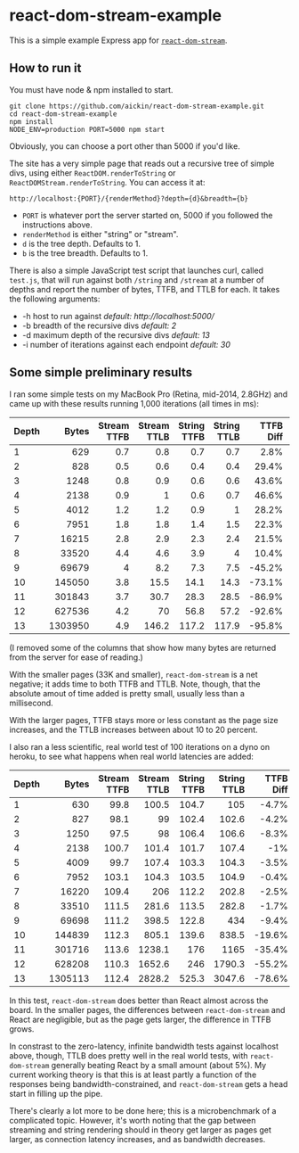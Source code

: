 # react-dom-stream-example

This is a simple example Express app for [`react-dom-stream`](https://github.com/aickin/react-dom-stream).

## How to run it

You must have node & npm installed to start.

```
git clone https://github.com/aickin/react-dom-stream-example.git
cd react-dom-stream-example
npm install
NODE_ENV=production PORT=5000 npm start
```

Obviously, you can choose a port other than 5000 if you'd like.

The site has a very simple page that reads out a recursive tree of simple divs, using either `ReactDOM.renderToString` or `ReactDOMStream.renderToString`. You can access it at:

```
http://localhost:{PORT}/{renderMethod}?depth={d}&breadth={b}
```

* `PORT` is whatever port the server started on, 5000 if you followed the instructions above.
* `renderMethod` is either "string" or "stream".
* `d` is the tree depth. Defaults to 1.
* `b` is the tree breadth. Defaults to 1.

There is also a simple JavaScript test script that launches curl, called `test.js`, that will run against both `/string` and `/stream` at a number of depths and report the number of bytes, TTFB, and TTLB for each. It takes the following arguments:

* -h host to run against *default: http://localhost:5000/*
* -b breadth of the recursive divs *default: 2*
* -d maximum depth of the recursive divs *default: 13*
* -i number of iterations against each endpoint *default: 30*

## Some simple preliminary results

I ran some simple tests on my MacBook Pro (Retina, mid-2014, 2.8GHz) and came up with these results running 1,000 iterations (all times in ms):

| Depth	| Bytes	| Stream TTFB	| Stream TTLB	| String TTFB	| String TTLB	| TTFB Diff	| TTLB Diff
| --- | ---:| ---:| ---:| ---:| ---:| ---:| ---:|
| 1	| 629	| 0.7	| 0.8	| 0.7	| 0.7	| 2.8%	| 4.6%
| 2	| 828	| 0.5	| 0.6	| 0.4	| 0.4	| 29.4%	| 31%
| 3	| 1248	| 0.8	| 0.9	| 0.6	| 0.6	| 43.6%	| 40.9%
| 4	| 2138	| 0.9	| 1	| 0.6	| 0.7	| 46.6%	| 41.6%
| 5	| 4012	| 1.2	| 1.2	| 0.9	| 1	| 28.2%	| 26.2%
| 6	| 7951	| 1.8	| 1.8	| 1.4	| 1.5	| 22.3%	| 21.9%
| 7	| 16215	| 2.8	| 2.9	| 2.3	| 2.4	| 21.5%	| 21%
| 8	| 33520	| 4.4	| 4.6	| 3.9	| 4	| 10.4%	| 13.7%
| 9	| 69679	| 4	| 8.2	| 7.3	| 7.5	| -45.2%	| 10%
| 10	| 145050	| 3.8	| 15.5	| 14.1	| 14.3	| -73.1%	| 8.1%
| 11	| 301843	| 3.7	| 30.7	| 28.3	| 28.5	| -86.9%	| 7.6%
| 12	| 627536	| 4.2	| 70	| 56.8	| 57.2	| -92.6%	| 22.4%
| 13	| 1303950	| 4.9	| 146.2	| 117.2	| 117.9	| -95.8%	| 24%

(I removed some of the columns that show how many bytes are returned from the server for ease of reading.)

With the smaller pages (33K and smaller), `react-dom-stream` is a net negative; it adds time to both TTFB and TTLB. Note, though, that the absolute amout of time added is pretty small, usually less than a millisecond.

With the larger pages, TTFB stays more or less constant as the page size increases, and the TTLB increases between about 10 to 20 percent.

I also ran a less scientific, real world test of 100 iterations on a dyno on heroku, to see what happens when real world latencies are added:

| Depth	| Bytes	| Stream TTFB	| Stream TTLB | String TTFB	| String TTLB	| TTFB Diff	| TTLB Diff
| --- | ---:| ---:| ---:| ---:| ---:| ---:| ---:|
| 1	| 630	| 99.8	| 100.5	| 104.7	| 105	| -4.7%	| -4.3%
| 2	| 827	| 98.1	| 99	| 102.4	| 102.6	| -4.2%	| -3.5%
| 3	| 1250	| 97.5	| 98	| 106.4	| 106.6	| -8.3%	| -8%
| 4	| 2138	| 100.7	| 101.4	| 101.7	| 107.4	| -1%	| -5.6%
| 5	| 4009	| 99.7	| 107.4	| 103.3	| 104.3	| -3.5%	| 2.9%
| 6	| 7952	| 103.1	| 104.3	| 103.5	| 104.9	| -0.4%	| -0.6%
| 7	| 16220	| 109.4	| 206	| 112.2	| 202.8	| -2.5%	| 1.6%
| 8	| 33510	| 111.5	| 281.6	| 113.5	| 282.8	| -1.7%	| -0.4%
| 9	| 69698	| 111.2	| 398.5	| 122.8	| 434	| -9.4%	| -8.2%
| 10	| 144839	| 112.3	| 805.1	| 139.6	| 838.5	| -19.6%	| -4%
| 11	| 301716	| 113.6	| 1238.1	| 176	| 1165	| -35.4%	| 6.3%
| 12	| 628208	| 110.3	| 1652.6	| 246	| 1790.3	| -55.2%	| -7.7%
| 13	| 1305113	| 112.4	| 2828.2	| 525.3	| 3047.6	| -78.6%	| -7.2%

In this test, `react-dom-stream` does better than React almost across the board. In the smaller pages, the differences between `react-dom-stream` and React are negligible, but as the page gets larger, the difference in TTFB grows.

In constrast to the zero-latency, infinite bandwidth tests against localhost above, though, TTLB does pretty well in the real world tests, with `react-dom-stream` generally beating React by a small amount (about 5%). My current working theory is that this is at least partly a function of the responses being bandwidth-constrained, and `react-dom-stream` gets a head start in filling up the pipe.

There's clearly a lot more to be done here; this is a microbenchmark of a complicated topic. However, it's worth noting that the gap between streaming and string rendering should in theory get larger as pages get larger, as connection latency increases, and as bandwidth decreases.

